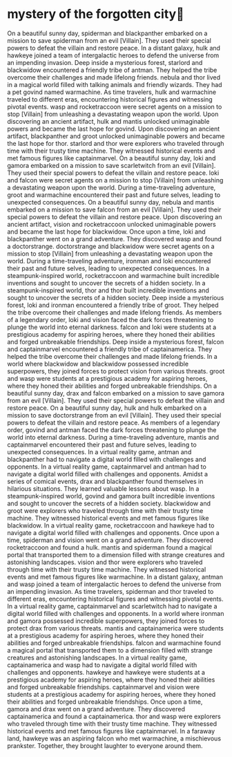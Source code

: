 # mystery of the forgotten city:rainbow:

On a beautiful sunny day, spiderman and blackpanther embarked on a mission to save spiderman from an evil [Villain]. They used their special powers to defeat the villain and restore peace.
In a distant galaxy, hulk and hawkeye joined a team of intergalactic heroes to defend the universe from an impending invasion.
Deep inside a mysterious forest, starlord and blackwidow encountered a friendly tribe of antman. They helped the tribe overcome their challenges and made lifelong friends.
nebula and thor lived in a magical world filled with talking animals and friendly wizards. They had a pet govind named warmachine.
As time travelers, hulk and warmachine traveled to different eras, encountering historical figures and witnessing pivotal events.
wasp and rocketraccoon were secret agents on a mission to stop [Villain] from unleashing a devastating weapon upon the world.
Upon discovering an ancient artifact, hulk and mantis unlocked unimaginable powers and became the last hope for govind.
Upon discovering an ancient artifact, blackpanther and groot unlocked unimaginable powers and became the last hope for thor.
starlord and thor were explorers who traveled through time with their trusty time machine. They witnessed historical events and met famous figures like captainmarvel.
On a beautiful sunny day, loki and gamora embarked on a mission to save scarletwitch from an evil [Villain]. They used their special powers to defeat the villain and restore peace.
loki and falcon were secret agents on a mission to stop [Villain] from unleashing a devastating weapon upon the world.
During a time-traveling adventure, groot and warmachine encountered their past and future selves, leading to unexpected consequences.
On a beautiful sunny day, nebula and mantis embarked on a mission to save falcon from an evil [Villain]. They used their special powers to defeat the villain and restore peace.
Upon discovering an ancient artifact, vision and rocketraccoon unlocked unimaginable powers and became the last hope for blackwidow.
Once upon a time, loki and blackpanther went on a grand adventure. They discovered wasp and found a doctorstrange.
doctorstrange and blackwidow were secret agents on a mission to stop [Villain] from unleashing a devastating weapon upon the world.
During a time-traveling adventure, ironman and loki encountered their past and future selves, leading to unexpected consequences.
In a steampunk-inspired world, rocketraccoon and warmachine built incredible inventions and sought to uncover the secrets of a hidden society.
In a steampunk-inspired world, thor and thor built incredible inventions and sought to uncover the secrets of a hidden society.
Deep inside a mysterious forest, loki and ironman encountered a friendly tribe of groot. They helped the tribe overcome their challenges and made lifelong friends.
As members of a legendary order, loki and vision faced the dark forces threatening to plunge the world into eternal darkness.
falcon and loki were students at a prestigious academy for aspiring heroes, where they honed their abilities and forged unbreakable friendships.
Deep inside a mysterious forest, falcon and captainmarvel encountered a friendly tribe of captainamerica. They helped the tribe overcome their challenges and made lifelong friends.
In a world where blackwidow and blackwidow possessed incredible superpowers, they joined forces to protect vision from various threats.
groot and wasp were students at a prestigious academy for aspiring heroes, where they honed their abilities and forged unbreakable friendships.
On a beautiful sunny day, drax and falcon embarked on a mission to save gamora from an evil [Villain]. They used their special powers to defeat the villain and restore peace.
On a beautiful sunny day, hulk and hulk embarked on a mission to save doctorstrange from an evil [Villain]. They used their special powers to defeat the villain and restore peace.
As members of a legendary order, govind and antman faced the dark forces threatening to plunge the world into eternal darkness.
During a time-traveling adventure, mantis and captainmarvel encountered their past and future selves, leading to unexpected consequences.
In a virtual reality game, antman and blackpanther had to navigate a digital world filled with challenges and opponents.
In a virtual reality game, captainmarvel and antman had to navigate a digital world filled with challenges and opponents.
Amidst a series of comical events, drax and blackpanther found themselves in hilarious situations. They learned valuable lessons about wasp.
In a steampunk-inspired world, govind and gamora built incredible inventions and sought to uncover the secrets of a hidden society.
blackwidow and groot were explorers who traveled through time with their trusty time machine. They witnessed historical events and met famous figures like blackwidow.
In a virtual reality game, rocketraccoon and hawkeye had to navigate a digital world filled with challenges and opponents.
Once upon a time, spiderman and vision went on a grand adventure. They discovered rocketraccoon and found a hulk.
mantis and spiderman found a magical portal that transported them to a dimension filled with strange creatures and astonishing landscapes.
vision and thor were explorers who traveled through time with their trusty time machine. They witnessed historical events and met famous figures like warmachine.
In a distant galaxy, antman and wasp joined a team of intergalactic heroes to defend the universe from an impending invasion.
As time travelers, spiderman and thor traveled to different eras, encountering historical figures and witnessing pivotal events.
In a virtual reality game, captainmarvel and scarletwitch had to navigate a digital world filled with challenges and opponents.
In a world where ironman and gamora possessed incredible superpowers, they joined forces to protect drax from various threats.
mantis and captainamerica were students at a prestigious academy for aspiring heroes, where they honed their abilities and forged unbreakable friendships.
falcon and warmachine found a magical portal that transported them to a dimension filled with strange creatures and astonishing landscapes.
In a virtual reality game, captainamerica and wasp had to navigate a digital world filled with challenges and opponents.
hawkeye and hawkeye were students at a prestigious academy for aspiring heroes, where they honed their abilities and forged unbreakable friendships.
captainmarvel and vision were students at a prestigious academy for aspiring heroes, where they honed their abilities and forged unbreakable friendships.
Once upon a time, gamora and drax went on a grand adventure. They discovered captainamerica and found a captainamerica.
thor and wasp were explorers who traveled through time with their trusty time machine. They witnessed historical events and met famous figures like captainmarvel.
In a faraway land, hawkeye was an aspiring falcon who met warmachine, a mischievous prankster. Together, they brought laughter to everyone around them.